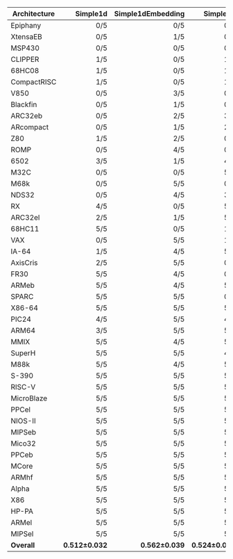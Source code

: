 | Architecture | Simple1d | Simple1dEmbedding | Simple2d | Simple2dEmbedding | ResNet50 | ResNet50Embedding |
| ------------ | ------------: | ------------: | ------------: | ------------: | ------------: | ------------: |
| Epiphany | 0/5 | 0/5 | 0/5 | 0/5 | 0/5 | 0/5 |
| XtensaEB | 0/5 | 1/5 | 0/5 | 0/5 | 0/5 | 0/5 |
| MSP430 | 0/5 | 0/5 | 0/5 | 0/5 | 0/5 | 1/5 |
| CLIPPER | 1/5 | 0/5 | 1/5 | 0/5 | 0/5 | 0/5 |
| 68HC08 | 1/5 | 0/5 | 1/5 | 0/5 | 0/5 | 0/5 |
| CompactRISC | 1/5 | 0/5 | 1/5 | 1/5 | 1/5 | 0/5 |
| V850 | 0/5 | 3/5 | 0/5 | 1/5 | 0/5 | 0/5 |
| Blackfin | 0/5 | 1/5 | 0/5 | 2/5 | 1/5 | 0/5 |
| ARC32eb | 0/5 | 2/5 | 3/5 | 1/5 | 0/5 | 0/5 |
| ARcompact | 0/5 | 1/5 | 2/5 | 3/5 | 1/5 | 0/5 |
| Z80 | 1/5 | 2/5 | 0/5 | 2/5 | 3/5 | 0/5 |
| ROMP | 0/5 | 4/5 | 0/5 | 3/5 | 0/5 | 1/5 |
| 6502 | 3/5 | 1/5 | 4/5 | 0/5 | 2/5 | 0/5 |
| M32C | 0/5 | 0/5 | 5/5 | 0/5 | 5/5 | 0/5 |
| M68k | 0/5 | 5/5 | 0/5 | 5/5 | 0/5 | 2/5 |
| NDS32 | 0/5 | 4/5 | 3/5 | 4/5 | 1/5 | 1/5 |
| RX | 4/5 | 0/5 | 5/5 | 0/5 | 5/5 | 0/5 |
| ARC32el | 2/5 | 1/5 | 5/5 | 2/5 | 1/5 | 3/5 |
| 68HC11 | 5/5 | 0/5 | 1/5 | 2/5 | 5/5 | 2/5 |
| VAX | 0/5 | 5/5 | 1/5 | 4/5 | 2/5 | 4/5 |
| IA-64 | 1/5 | 4/5 | 5/5 | 4/5 | 0/5 | 3/5 |
| AxisCris | 2/5 | 5/5 | 0/5 | 5/5 | 2/5 | 5/5 |
| FR30 | 5/5 | 4/5 | 0/5 | 4/5 | 4/5 | 5/5 |
| ARMeb | 5/5 | 4/5 | 5/5 | 4/5 | 1/5 | 4/5 |
| SPARC | 5/5 | 5/5 | 0/5 | 5/5 | 4/5 | 5/5 |
| X86-64 | 5/5 | 5/5 | 5/5 | 5/5 | 1/5 | 5/5 |
| PIC24 | 4/5 | 5/5 | 4/5 | 5/5 | 5/5 | 4/5 |
| ARM64 | 3/5 | 5/5 | 5/5 | 5/5 | 4/5 | 5/5 |
| MMIX | 5/5 | 4/5 | 5/5 | 4/5 | 5/5 | 5/5 |
| SuperH | 5/5 | 5/5 | 4/5 | 5/5 | 4/5 | 5/5 |
| M88k | 5/5 | 4/5 | 5/5 | 5/5 | 5/5 | 5/5 |
| S-390 | 5/5 | 5/5 | 5/5 | 5/5 | 4/5 | 5/5 |
| RISC-V | 5/5 | 5/5 | 5/5 | 5/5 | 4/5 | 5/5 |
| MicroBlaze | 5/5 | 5/5 | 5/5 | 5/5 | 5/5 | 5/5 |
| PPCel | 5/5 | 5/5 | 5/5 | 5/5 | 5/5 | 5/5 |
| NIOS-II | 5/5 | 5/5 | 5/5 | 5/5 | 5/5 | 5/5 |
| MIPSeb | 5/5 | 5/5 | 5/5 | 5/5 | 5/5 | 5/5 |
| Mico32 | 5/5 | 5/5 | 5/5 | 5/5 | 5/5 | 5/5 |
| PPCeb | 5/5 | 5/5 | 5/5 | 5/5 | 5/5 | 5/5 |
| MCore | 5/5 | 5/5 | 5/5 | 5/5 | 5/5 | 5/5 |
| ARMhf | 5/5 | 5/5 | 5/5 | 5/5 | 5/5 | 5/5 |
| Alpha | 5/5 | 5/5 | 5/5 | 5/5 | 5/5 | 5/5 |
| X86 | 5/5 | 5/5 | 5/5 | 5/5 | 5/5 | 5/5 |
| HP-PA | 5/5 | 5/5 | 5/5 | 5/5 | 5/5 | 5/5 |
| ARMel | 5/5 | 5/5 | 5/5 | 5/5 | 5/5 | 5/5 |
| MIPSel | 5/5 | 5/5 | 5/5 | 5/5 | 5/5 | 5/5 |
| **Overall** | **0.512±0.032** | **0.562±0.039** | **0.524±0.027** | **0.562±0.058** | **0.526±0.067** | **0.529±0.029** |
